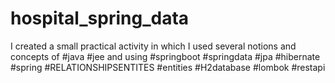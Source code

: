 # hospital_spring_data

I created a small practical activity in which I used several notions and concepts of 
#java #jee and using #springboot #springdata #jpa #hibernate #spring #RELATIONSHIPSENTITES #entities #H2database #lombok #restapi
